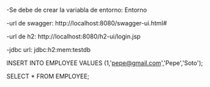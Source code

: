 -Se debe de crear la variabla de entorno: Entorno

-url de swagger: http://localhost:8080/swagger-ui.html#

-url de h2: http://localhost:8080/h2-ui/login.jsp

-jdbc url: jdbc:h2:mem:testdb

INSERT INTO EMPLOYEE VALUES (1,'pepe@gmail.com','Pepe','Soto');

SELECT * FROM EMPLOYEE;